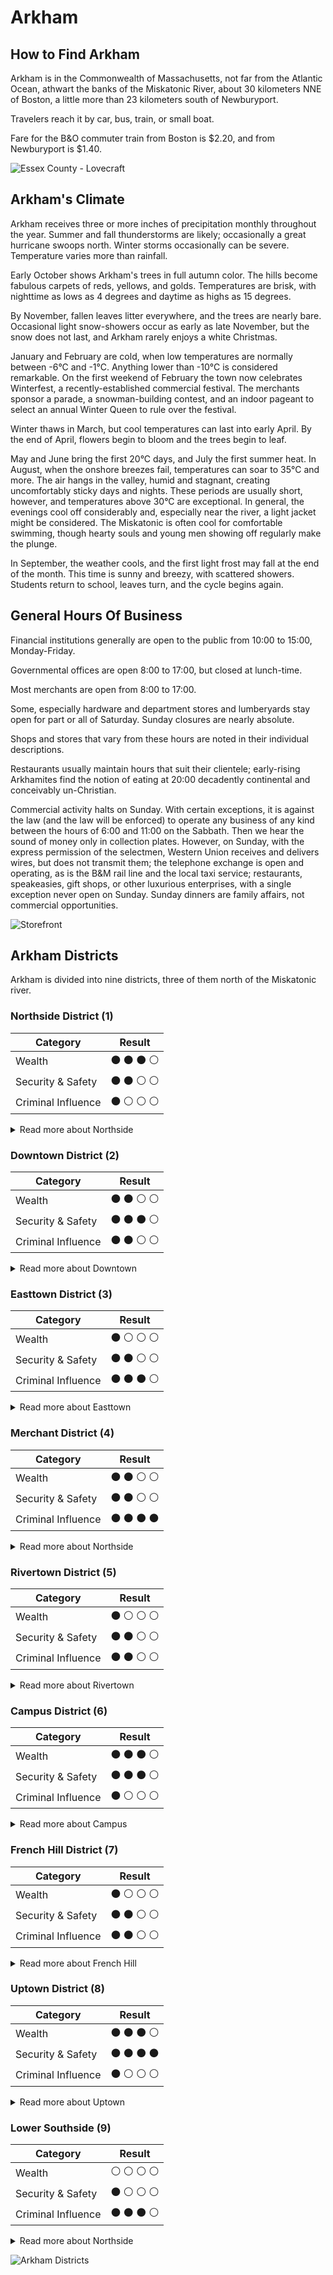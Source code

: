 # Arkham
## How to Find Arkham
Arkham is in the Commonwealth of Massachusetts, not far from the Atlantic Ocean,
athwart the banks of the Miskatonic River, about 30 kilometers NNE of Boston,
a little more than 23 kilometers south of Newburyport.

Travelers reach it by car, bus, train, or small boat.

Fare for the B&O commuter train from Boston is $2.20, and from Newburyport is $1.40.

![Essex County - Lovecraft](https://user-images.githubusercontent.com/107671583/225571078-d731f891-c963-4401-a262-3c54becfdfa2.png)

## Arkham's Climate
Arkham receives three or more inches of precipitation monthly throughout the year. Summer and fall thunderstorms are likely;
occasionally a great hurricane swoops north. Winter storms occasionally can be severe. Temperature varies more than rainfall.

Early October shows Arkham's trees in full autumn color. The hills become fabulous carpets of reds, yellows, and golds.
Temperatures are brisk, with nighttime as lows as 4 degrees and daytime as highs as 15 degrees.

By November, fallen leaves litter everywhere, and the trees are nearly bare. Occasional light snow-showers occur as early as late November,
but the snow does not last, and Arkham rarely enjoys a white Christmas.

January and February are cold, when low temperatures are normally between -6°C and -1°C. Anything lower than -10°C is considered remarkable.
On the first weekend of February the town now celebrates Winterfest, a recently-established commercial festival.
The merchants sponsor a parade, a snowman-building contest, and an indoor pageant to select an annual Winter Queen to rule over the festival.

Winter thaws in March, but cool temperatures can last into early April. By the end of April, flowers begin to bloom and the trees begin to leaf.

May and June bring the first 20°C days, and July the first summer heat. In August, when the onshore breezes fail, temperatures can soar to 35°C and more.
The air hangs in the valley, humid and stagnant, creating uncomfortably sticky days and nights. These periods are usually short, however,
and temperatures above 30°C are exceptional. In general, the evenings cool off considerably and, especially near the river, a light jacket might be considered.
The Miskatonic is often cool for comfortable swimming, though hearty souls and young men showing off regularly make the plunge.

In September, the weather cools, and the first light frost may fall at the end of the month. This time is sunny and breezy, with scattered showers.
Students return to school, leaves turn, and the cycle begins again.

## General Hours Of Business
Financial institutions generally are open to the public from 10:00 to 15:00, Monday-Friday.

Governmental offices are open 8:00 to 17:00, but closed at lunch-time.

Most merchants are open from 8:00 to 17:00.

Some, especially hardware and department stores and lumberyards stay open for part or all of Saturday. Sunday closures are nearly absolute.

Shops and stores that vary from these hours are noted in their individual descriptions.

Restaurants usually maintain hours that suit their clientele; early-rising Arkhamites find the notion of eating at 20:00
decadently continental and conceivably un-Christian.

Commercial activity halts on Sunday. With certain exceptions, it is against the law (and the law will be enforced) 
to operate any business of any kind between the hours of 6:00 and 11:00 on the Sabbath. Then we hear the sound of money only in collection plates.
However, on Sunday, with the express permission of the selectmen, Western Union receives and delivers wires, but does not transmit them;
the telephone exchange is open and operating, as is the B&M rail line and the local taxi service;
restaurants, speakeasies, gift shops, or other luxurious enterprises, with a single exception never open on Sunday.
Sunday dinners are family affairs, not commercial opportunities.

![Storefront](https://user-images.githubusercontent.com/107671583/225577659-dec9c062-8325-435b-ba5a-e91eb9a28f1a.jpg)

## Arkham Districts
Arkham is divided into nine districts, three of them north of the Miskatonic river.

### Northside District (1)

| Category  | Result |
| ------------- | ------------- |
| Wealth  | :black_circle: :black_circle: :black_circle: :white_circle: |
| Security & Safety  | :black_circle: :black_circle: :white_circle: :white_circle:  |
| Criminal Influence  | :black_circle: :white_circle: :white_circle: :white_circle:  |

<details>
  <summary>Read more about Northside</summary>
The ground in this part of town slopes up more or less steadily from the river until cresting along Derby Street.
Derby and Curwen Streets, particularly near the intersection of Brown and Jenkin, boast a number of large Georgian, Classical, and Victorian mansions. Most have large
yards, often enclosed by stone walls and iron gates; estates along the north side of Derby may have extensive grounds.

South of Curwen Street begins a commercial and financial area containing many professional offices. Landmarks include the seven-story Tower Professional Building, the
Boston & Maine rail station, and Arkham's two newspapers, the Gazette and the Advertiser.

Along High Lane, stretching north out of town, is a small industrial strip home to a few small factories, but in part abandoned.
</details>

### Downtown District (2)

| Category  | Result |
| ------------- | ------------- |
| Wealth  | :black_circle: :black_circle: :white_circle: :white_circle: |
| Security & Safety  | :black_circle: :black_circle: :black_circle: :white_circle:  |
| Criminal Influence  | :black_circle: :black_circle: :white_circle: :white_circle:  |

<details>
  <summary>Read more about Downtown</summary>
Downtown is hillier than the Northside. Although the ground rises steadily north from the river, there are dips and ridges as it climbs.
The town square is the most level part of Downtown.

North of Curwen Street this thickly-built neighborhood is mostly residential, and mostly lower class. The houses bordering The Common (the town square) on the north
and east sides are stately mansions, but the homes behind them, topped with gables and gambrel roofs and built around 1820, are commoner and more crowded together. 

Most of Arkham's civic services are located on the west and south sides of the Common (Independence Square as it is formally known).
They include town hall, the courthouse, the police station, and the fire hall. Most of these buildings were constructed in the mid-18th century in a classical style
with large pillars and pediments; some have wings added later. Town hall is a four-story building of late Georgian/Federalist Revival design. Professionals,
particularly lawyers and bailbondsmen, are found here, as are Arkham's two major banks.

The Common is surrounded on its other sides by large and impressive Federalist homes built in the early 19th century.
Many have been divided into apartments or boarding houses.

A small area along Garrison Street features good restaurants and a variety of family entertainment. This area may be busy on weekend evenings, unusual in Arkham.
Peabody Avenue, Fish Street, and Federal Street are lined with small shops and industries, constituting one of Arkham's dirtier, smellier areas.
A few local markets and diners also appear there. Several abandoned mills decay at the water's edge.
</details>

### Easttown District (3)

| Category  | Result |
| ------------- | ------------- |
| Wealth  | :black_circle: :white_circle: :white_circle: :white_circle: |
| Security & Safety  | :black_circle: :black_circle: :white_circle: :white_circle:  |
| Criminal Influence  | :black_circle: :black_circle: :black_circle: :white_circle:  |

<details>
  <summary>Read more about Easttown</summary>

The northern part of Easttown, above Whately Street, contains many fine old homes of pure Georgian design.
These homes were built by Derbys, Ornes, Pickmans, and Pickerings—the sea merchants who made up Arkham's first aristocracy.
Most of these homes, unfortunately, have fallen into neglect; as a whole, Easttown is seedy and decaying, some of it beyond repair.
Of the few old Arkham families still residing here, most teeter on the brink of ruin.

Streets are of brick, 40 feet wide, and in some need of repair. Tree roots have so buckled and raised the brick sidewalks
that walking in the streets is more comfortable.

South of Whately Street, the ground slopes sharply to the river. The homes are modest and tightly spaced, and the streets are narrow.
Those few Negroes (as in the 1920s many prefer to be called) in Arkham live here, clustered together as every group in Arkham is except the old-line Wasp majority.
Some make a good living, and some are popular, well-respected citizens who can trace their Arkham ancestry to before 1788, when the Commonwealth outlawed
the slave trade. As a group, though, they are poor and feel looked at and looked down upon.

A number of small businesses exist along Armitage and River Streets. Freight trains pass through day and night. 
Arkham's last operating textile mill, steam-powered, can be found here.
</details>

### Merchant District (4)

| Category  | Result |
| ------------- | ------------- |
| Wealth  | :black_circle: :black_circle: :white_circle: :white_circle: |
| Security & Safety  | :black_circle: :black_circle: :white_circle: :white_circle:  |
| Criminal Influence  | :black_circle: :black_circle: :black_circle: :black_circle:  |

<details>
  <summary>Read more about Northside</summary>

This narrow two-block stretch lies on low, level ground near the river. Perhaps 75% of Arkham's stores and shops can be
found here: Church Street is the most important artery, and Main is of secondary importance. People ordinarily call
such an area downtown; here they say instead "Goin' to Merchant" since Downtown is a part of town north of the river.

The old East Church and West Church are found here, and several rows of early 18th century Georgian-style warehouses
line the river. These latter mostly stand unused, though one serves surreptitiously as a bootlegger depot.

The heart of the district is the long block bordered by Main, Garrison, Church, and West Streets, where stand two to four-story 
early-19th-century brick row buildings.

Church Street, from Main to West, is cobblestoned, originally laid down in 1773. Occasional alleys, barely wide enough for skilled truck drivers to get in and out of,
give access to the service courts in the rear of the shops. These dingy courts are more often than not cluttered with crates, packing materials, and machines that
don't work but are too good to haul away.

River Street was once heavily trafficked by stevedores moving goods between docks and warehouses, but the stretch between Garrison and West Streets is now abandoned
to decades of litter, requiring skill for a driver to negotiate.

The two blocks of warehouses east of Garrison, mostly made of wood, were long ago converted to tenements and settlement houses.
Here the street is clearer, the result of a volunteer effort in 1926.

The two shopping blocks east of Garrison and south of Main are composed of shops housed in buildings older and less impressive than those along Church Street. Many are
tightly-crowded converted residences. The tall Georgian steeple of Christ Church dominates the skyline. This neighborhood's western edge is of older residences,
growing very old near Boundary Street. Boundary north of Church Street is unlit; north of Main the street is sparsely populated.
</details>

### Rivertown District (5)

| Category  | Result |
| ------------- | ------------- |
| Wealth  | :black_circle: :white_circle: :white_circle: :white_circle: |
| Security & Safety  | :black_circle: :black_circle: :white_circle: :white_circle:  |
| Criminal Influence  | :black_circle: :black_circle: :white_circle: :white_circle:  |

<details>
  <summary>Read more about Rivertown</summary>

This section of town lies partially on the north face of French Hill, which slopes steeply toward the Miskatonic River before flattening at River Street.

Inhabitants south of River Street tend to be French-Canadian or East European, the population becoming more and more Irish as the hill ascends.

This is the old trade district of Arkham. Long-time outlets such as the Arkham General Store remain here.
Many of Arkham's skilled tradesmen, native and immigrant, here combine homes and shops. The houses are modest, old, and built tightly along the streets.
Most are sited with their ends to the street, the front doors opening onto small courts or lanes that lead to the streets.
</details>
  
### Campus District (6)

| Category  | Result |
| ------------- | ------------- |
| Wealth  | :black_circle: :black_circle: :black_circle: :white_circle: |
| Security & Safety  | :black_circle: :black_circle: :black_circle: :white_circle:  |
| Criminal Influence  | :black_circle: :white_circle: :white_circle: :white_circle:  |

<details>
  <summary>Read more about Campus</summary>

The campus area is an Arkham showplace. Landscaped and kept immaculately clean, the University grounds are a cool and shady place for a summer walk.
Almost all of the University's buildings are found here, including the hospital and the field house.

Like the merchant district, the campus is on low ground which noticeably climbs only south of College Street.

North of Crane Street and west of West Street is a block of substantial residential homes, designed in the Georgian/
Federalist style. Many of these large homes are no longer residences, but are maintained as offices by the University
or other organizations. This block is as wellgroomed as any part of the campus.

College Street contains, besides campus buildings, many old family homes that have been converted to apartments
and boarding houses, where live most of the Junior and Senior men who do belong to fraternities.

West of Boundary Street are blocks of older, more modest residences. Hill Street is an unlit dirt road underlain by
a foundation of ancient rotting timbers, poking up through the road in places. Residents here lack sewers, and draw
water from one of three public wells along the street. This very rustic section of town contains many 17th century
homes, and the families of the inhabitants have lived in them for ten generations and more, datable to the first settlement of Arkham.
</details>

### French Hill District (7)

| Category  | Result |
| ------------- | ------------- |
| Wealth  | :black_circle: :white_circle: :white_circle: :white_circle: |
| Security & Safety  | :black_circle: :black_circle: :white_circle: :white_circle:  |
| Criminal Influence  | :black_circle: :black_circle: :white_circle: :white_circle:  |

<details>
  <summary>Read more about French Hill</summary>

French Hill, surmounted by the dark spire of Bayfriar's Church, includes some of Arkham's oldest homes. Still populated
predominantly by Irish, brick row houses, gambrel roofs, and occasional decayed Georgian houses of impressive
proportions line the hill. Some houses perch here precariously, tilting crazily over the narrow streets. Many of 
the lanes and alleys are no more than flights of stairs that twist upward to end at dark doorways.

The more prosperous Irish live on the east side of the hill and down across East Street in newer, more expensive
homes with small front and back yards. The north slope of the hill is populated by the poorest Irish, a few Poles, and
many of Arkham's French-Canadians. The western slope is mostly poor Irish and a few Poles.

The Polish district, an area of clustered gambrel- and gable-roofed houses, is roughly the six blocks within College,
Peabody, High, and Garrison, on the southwest foot of the hill.
</details>

### Uptown District (8)

| Category  | Result |
| ------------- | ------------- |
| Wealth  | :black_circle: :black_circle: :black_circle: :white_circle: |
| Security & Safety  | :black_circle: :black_circle: :black_circle: :black_circle:  |
| Criminal Influence  | :black_circle: :white_circle: :white_circle: :white_circle:  |

<details>
  <summary>Read more about Uptown</summary>

Most of this neighborhood is well-off, but Saltonstall and High Streets deserve the most attention. Perched terracelike
atop South Hill, overlooking campus and the river, these two brick streets are a full 60 feet wide and lined with
fine shade trees. Mansions of Georgian/Federalist design, once mill-owner homes, line both sides of both streets from
Boundary to Garrison. The houses are placed side by side, uniformly 12 feet back from the brick sidewalk. A small
'green easement' four feet wide is between the sidewalk and the street.

There is little space between the houses, although a few sport small gardens on the side. Descendants of the original
families still own a few homes; University folk now own many of the houses. A few more have been purchased by
organizations. Some are boarding houses or apartments. No commercial buildings stand in this area.

Police patrols here are frequent; loitering, particularly after dark, is not permitted.

Houses along narrower Pickman Street are of an earlier, more modest vintage. Here are numerous two- and threestory
gambrel-roofed houses, mostly of wood, and many have been divided into apartments. Some are hidden behind
other houses, reachable only by narrow alleys. Several older Georgian mansions stand out. Residents here include
poorer faculty and older University students. These buildings are generally well-maintained.

A few Georgian homes occur on Miskatonic and Washington Streets but much of this area was built up in the later
19th century, and consist of larger Victorians owned by middle-class property-owners and professionals. Some old
Arkham families thrive here.

Hill Street is unlit and little lived-on. Houses here are ancient, tottering affairs, sagging under moss-grown gambrel
and gable roofs. Some stand vacant; most are without electricity, gas, or town water. The dirt street is underlain by
timbers laid down lifetimes ago.

Old, disused farm buildings can be seen, half-fallen and overgrown; hidden among luxurious trees and high-standing
grasses are long-abandoned gardens and the remains of old family plots. This area has yet to be incorporated. Residents
get water from wells scattered along the street.
</details>

### Lower Southside (9)

| Category  | Result |
| ------------- | ------------- |
| Wealth  | :white_circle: :white_circle: :white_circle: :white_circle: |
| Security & Safety  | :black_circle: :white_circle: :white_circle: :white_circle:  |
| Criminal Influence  | :black_circle: :black_circle: :black_circle: :white_circle:  |

<details>
  <summary>Read more about Northside</summary>

Here are narrow, twisting lanes and crowded tenements. Some Irish and Poles live here, but from High Street south the area is mostly Italian.

The Southside is located on low marshy ground in a pocket between French Hill and South Hill. The air is muggy in the summer, cold and damp in the winter.
Most of the wood buildings show signs of decay. A few single homes still exist. On Powder Mill Street, south of Saltonstall,
stand several good examples of late 18th century wooden row houses.

Badly lit, always the subject of calls for reform but never changing, the neighborhood is overcrowded, noisy,
and inhabited by some of Arkham's poorest citizens. Tiny shops, markets, and restaurants can be found here, often
unmarked and known only to neighbors, pressed in between tenements and apartments.
</details>

![Arkham Districts](https://user-images.githubusercontent.com/107671583/225984234-dfe93fa4-ca0f-4671-816c-f26eb5890979.png)
